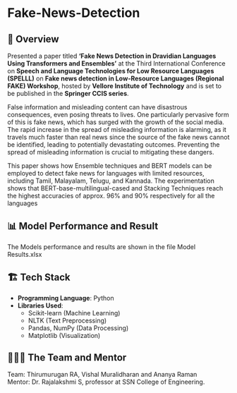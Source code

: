 # Fake-News-Detection

## 📌 Overview
Presented a paper titled **‘Fake News Detection in Dravidian Languages Using Transformers and Ensembles’** at the Third International Conference on **Speech and Language Technologies for Low Resource Languages (SPELLL)** on **Fake news detection in Low-Resource Languages (Regional FAKE) Workshop**, hosted by **Vellore Institute of Technology** and is set to be published in the **Springer CCIS series**.

False information and misleading content can have disastrous consequences, even posing threats to lives. One particularly pervasive form of this is fake news, which has surged with the growth of the social media. The rapid increase in the spread of misleading information is alarming, as it travels much faster than real news since the source of the fake news cannot be identified, leading to potentially devastating outcomes. Preventing the spread of misleading information is crucial to mitigating these dangers.

This paper shows how Ensemble techniques and BERT models can be employed to detect fake news for languages
with limited resources, including Tamil, Malayalam, Telugu, and Kannada. The experimentation shows that BERT-base-multilingual-cased and Stacking Techniques reach the highest accuracies of approx. 96% and 90% respectively for all the languages

## 📊 Model Performance and Result
The Models performance and results are shown in the file Model Results.xlsx

## 🏗️ Tech Stack
- **Programming Language**: Python
- **Libraries Used**:
  - Scikit-learn (Machine Learning)
  - NLTK (Text Preprocessing)
  - Pandas, NumPy (Data Processing)
  - Matplotlib (Visualization)
 
## 🧑‍🤝‍🧑 The Team and Mentor
Team: Thirumurugan RA, Vishal Muralidharan and Ananya Raman \
Mentor: Dr. Rajalakshmi S, professor at SSN College of Engineering.
